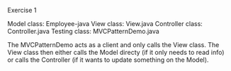 Exercise 1

Model class:        Employee-java
View class:         View.java
Controller class:   Controller.java
Testing class:      MVCPatternDemo.java

The MVCPatternDemo acts as a client and only calls the View class. 
The View class then either calls the Model directy (if it only needs to read info) or calls the Controller (if it wants to update something on the Model).



